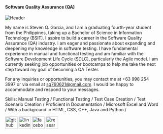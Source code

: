 #### Software Quality Assurance (QA)
![Header](./github-header-image.png)

My name is Steven Q. Garcia, and I am a graduating fourth-year student from the Philippines, taking up a Bachelor of Science in Information Technology (BSIT). I aspire to build a career in the Software Quality Assurance (QA) industry. I am eager and passionate about expanding and deepening my knowledge in software testing. I have fundamental experience in manual and functional testing and am familiar with the Software Development Life Cycle (SDLC), particularly the Agile model. I am currently seeking job opportunities or bootcamps to help me take the next step toward my goal of becoming a QA Tester. 

For any inquiries or opportunities, you may contact me at +63 998 254 3997 or via email at sg760621@gmail.com. I would be happy to accommodate and respond to your messages.


Skills: Manual Testing / Functional Testing / Test Case Creation / Test Scenario Creation / Proficient in Documentation / Microsoft Excel and Word / With a background in HTML, CSS, C++, Java and Python / 



[<img src='https://cdn.jsdelivr.net/npm/simple-icons@3.0.1/icons/github.svg' alt='github' height='40'>](https://github.com/stevgrcia)  [<img src='https://cdn.jsdelivr.net/npm/simple-icons@3.0.1/icons/linkedin.svg' alt='linkedin' height='40'>](https://www.linkedin.com/in/steven-garcia-9a7b6727b/)  [<img src='https://cdn.jsdelivr.net/npm/simple-icons@3.0.1/icons/facebook.svg' alt='facebook' height='40'>](https://www.facebook.com/StevStevSteben)  [<img src='https://cdn.jsdelivr.net/npm/simple-icons@3.0.1/icons/researchgate.svg' alt='researchgate' height='40'>](https://www.researchgate.net/profile/Steven-Garcia-18?ev=hdr_xprf)  

